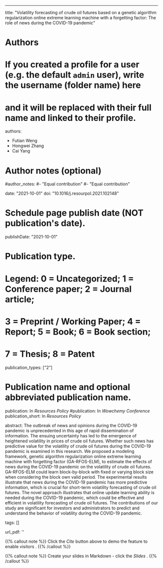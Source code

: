 ---
title: "Volatility forecasting of crude oil futures based on a genetic algorithm regularization online extreme learning machine with a forgetting factor: The role of news during the COVID-19 pandemic"

# Authors
# If you created a profile for a user (e.g. the default `admin` user), write the username (folder name) here 
# and it will be replaced with their full name and linked to their profile.
authors:
- Futian Weng
- Hongwei Zhang
- Cai Yang

# Author notes (optional)
#author_notes:
#- "Equal contribution"
#- "Equal contribution"

date: "2021-10-01"
doi: "10.1016/j.resourpol.2021.102148"

# Schedule page publish date (NOT publication's date).
publishDate: "2021-10-01"

# Publication type.
# Legend: 0 = Uncategorized; 1 = Conference paper; 2 = Journal article;
# 3 = Preprint / Working Paper; 4 = Report; 5 = Book; 6 = Book section;
# 7 = Thesis; 8 = Patent
publication_types: ["2"]

# Publication name and optional abbreviated publication name.
publication: In *Resources Policy*
#publication: In *Wowchemy Conference*
publication_short: In *Resources Policy*

abstract: The outbreak of news and opinions during the COVID-19 pandemic is unprecedented in this age of rapid dissemination of information. The ensuing uncertainty has led to the emergence of heightened volatility in prices of crude oil futures. Whether such news has predictive value for the volatility of crude oil futures during the COVID-19 pandemic is examined in this research. We proposed a modeling framework, genetic algorithm regularization online extreme learning machine with forgetting factor (GA-RFOS-ELM), to estimate the effects of news during the COVID-19 pandemic on the volatility of crude oil futures. GA-RFOS-ELM could learn block-by-block with fixed or varying block size when considering the block own valid period. The experimental results illustrate that news during the COVID-19 pandemic has more predictive information, which is crucial for short-term volatility forecasting of crude oil futures. The novel approach illustrates that online update learning ability is needed during the COVID-19 pandemic, which could be effective and efficient in volatility forecasting of crude oil futures. The contributions of our study are significant for investors and administrators to predict and understand the behavior of volatility during the COVID-19 pandemic.


tags: []

url_pdf: ''


{{% callout note %}}
Click the *Cite* button above to demo the feature to enable visitors .
{{% /callout %}}

{{% callout note %}}
Create your slides in Markdown - click the *Slides* .
{{% /callout %}}
